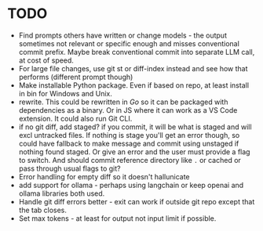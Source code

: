 # TODO

- Find prompts others have written or change models - the output sometimes not relevant or specific enough and misses conventional commit prefix. Maybe break conventional commit into separate LLM call, at cost of speed.
- For large file changes, use git st or diff-index instead and see how that performs (different prompt though)
- Make installable Python package. Even if based on repo, at least install in bin for Windows and Unix.
- rewrite. This could be rewritten in *Go* so it can be packaged with dependencies as a binary.
    Or in JS where it can work as a VS Code extension. It could also run Git CLI.
- if no git diff, add staged? if you commit, it will be what is staged and will excl untracked files. If nothing is stage you'll get an error though, so could have fallback to make message and commit using unstaged if nothing found staged. Or give an error and the user must provide a flag to switch. And should commit reference directory like `.` or cached or pass through usual flags to git?
- Error handling for empty diff so it doesn't hallunicate
- add support for ollama - perhaps using langchain or keep openai and ollama libraries both used.
- Handle git diff errors better - exit can work if outside git repo except that the tab closes.
- Set max tokens - at least for output not input limit if possible.
